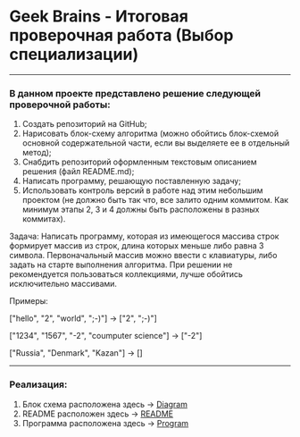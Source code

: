 # Geek Brains - Итоговая проверочная работа (Выбор специализации)
---
### __В данном проекте представлено решение следующей проверочной работы:__ <br>

1. Создать репозиторий на GitHub;
2. Нарисовать блок-схему алгоритма (можно обойтись блок-схемой основной содержательной части, если вы выделяете ее в отдельный метод);
3. Снабдить репозиторий оформленным текстовым описанием решения (файл README.md);
4. Написать программу, решающую поставленную задачу;
5. Использовать контроль версий в работе над этим небольшим проектом (не должно быть так что, все залито одним коммитом. Как минимум этапы 2, 3 и 4 должны быть расположены в разных коммитах).

Задача: Написать программу, которая из имеющегося массива строк формирует массив из строк, длина которых меньше либо равна 3 символа. Первоначальный массив можно ввести с клавиатуры, либо задать на старте выполнения алгоритма. При решении не рекомендуется пользоваться коллекциями, лучше обойтись исключительно массивами.

Примеры:

["hello", "2", "world", ";-)"] -> ["2", ";-)"]

["1234", "1567", "-2", "coumputer science"] -> ["-2"]

["Russia", "Denmark", "Kazan"] -> []

---

### Реализация:
1) Блок схема расположена здесь -> [Diagram](Diagram.drawio.png)
2) README расположен здесь -> [README](README.md)
3) Программа расположена здесь -> [Program](Program.cs)